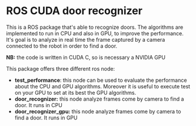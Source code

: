 # ROS CUDA door recognizer
This is a ROS package that's able to recognize doors. The algorithms are implemented to run in CPU and also in GPU, to improve the performance. It's goal is to analyze in real time the frame captured by a camera connected to the robot in order to find a door. 

**NB:** the code is written in CUDA C, so is necessary a NVIDIA GPU

This package offers three different ros node:

* **test_performance**: this node can be used to evaluate the performance about the CPU and GPU algorithms. Moreover it is useful to execute test on your GPU to set at its best the GPU algorithms.
* **door_recognizer:** this node analyze frames come by camera to find a door. It runs in CPU 
* **door_recognizer_gpu:** this node analyze frames come by camera to find a door. It runs in GPU 